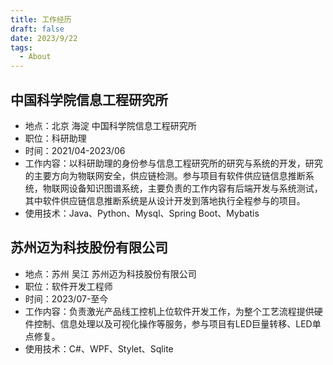 ```yaml
---
title: 工作经历
draft: false
date: 2023/9/22
tags:
  - About
---
```


## 中国科学院信息工程研究所  

- 地点：北京 海淀 中国科学院信息工程研究所  
- 职位：科研助理
- 时间：2021/04-2023/06
- 工作内容：以科研助理的身份参与信息工程研究所的研究与系统的开发，研究的主要方向为物联网安全，供应链检测。参与项目有软件供应链信息推断系统，物联网设备知识图谱系统，主要负责的工作内容有后端开发与系统测试，其中软件供应链信息推断系统是从设计开发到落地执行全程参与的项目。
- 使用技术：Java、Python、Mysql、Spring Boot、Mybatis


## 苏州迈为科技股份有限公司

- 地点：苏州 吴江 苏州迈为科技股份有限公司
- 职位：软件开发工程师
- 时间：2023/07-至今
- 工作内容：负责激光产品线工控机上位软件开发工作，为整个工艺流程提供硬件控制、信息处理以及可视化操作等服务，参与项目有LED巨量转移、LED单点修复。
- 使用技术：C#、WPF、Stylet、Sqlite